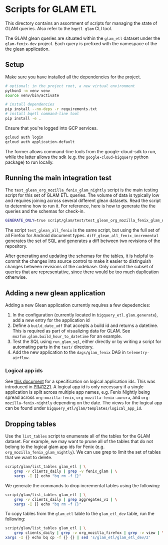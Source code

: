 # Scripts for GLAM ETL

This directory contains an assortment of scripts for managing the state of GLAM
queries. Also refer to the `bqetl glam` CLI tool.

The GLAM glean queries are situated within the `glam_etl` dataset under the
`glam-fenix-dev` project. Each query is prefixed with the namespace of the the
glean application.

## Setup

Make sure you have installed all the dependencies for the project.

```bash
# optional: in the project root, a new virtual environment
python3 -m venv venv
source venv/bin/activate

# install dependencies
pip install --no-deps -r requirements.txt
# install bqetl command-line tool
pip install -e .
```

Ensure that you're logged into GCP services.

```bash
gcloud auth login
gcloud auth application-default
```

The former allows command-line tools from the google-cloud-sdk to run, while the
latter allows the sdk (e.g. the `google-cloud-bigquery` python package) to
run locally.

## Running the main integration test

The `test_glean_org_mozilla_fenix_glam_nightly` script is the main testing
script for this set of GLAM ETL queries. The volume of data is typically low and
requires joining across several different glean datasets. Read the script to
determine how to run it. For reference, here is how to generate the the queries
and the schemas for check-in.

```bash
GENERATE_ONLY=true script/glam/test/test_glean_org_mozilla_fenix_glam_nightly
```

The script `test_glean_all_fenix` is the same script, but using the full set of
all Firefox for Android document types. `diff_glean_all_fenix_incremental`
generates the set of SQL and generates a diff between two revisions of the
repository.

After generating and updating the schemas for the tables, it is helpful to
commit the changes into source control to make it easier to distinguish changes
between revisions of the codebase. Only commit the subset of queries that are
representative, since there would be too much duplication otherwise.

## Adding a new glean application

Adding a new Glean application currently requires a few depedencies:

1. In the configuration (currently located in `bigquery_etl.glam.generate`), add
   a new entry for the application id
2. Define a `build_date_udf` that accepts a build id and returns a datetime.
   This is required as part of visualizing data for GLAM. See
   `mozfun.glam.build_hour_to_datetime` for an example.
3. Test the SQL using `run_glam_sql`, either directly or by writing a script for
   automating parts in the `test/` directory.
4. Add the new application to the `dags/glam_fenix` DAG in `telemetry-airflow`.

### Logical app ids

See [this
document](https://docs.google.com/document/d/1O_hDT8po5iEQcle62fN_eno4liVhZOhFXnKRBAoBaWk/edit#heading=h.vevycvlrjpzz)
for a specification on logical application ids. This was introduced in
[PR#1221](https://github.com/mozilla/bigquery-etl/pull/1221). A logical app id
is only necessary if a single application is split across multiple app names,
e.g. Fenix Nightly being spread across `org-mozilla-fenix`,
`org-mozilla-fenix-aurora`, and `org-mozilla-fenix-nightly` depending on the
date. The views for the logical app can be found under
`bigquery_etl/glam/templates/logical_app_id`.

## Dropping tables

Use the `list_tables` script to enumerate all of the tables for the GLAM
dataset. For example, we may want to prune all of the tables that do not belong
to the logical glam app ids for Fenix (e.g. `org_mozilla_fenix_glam_nightly`).
We can use grep to limit the set of tables that we want to delete.

```bash
script/glam/list_tables glam_etl | \
    grep -v clients_daily | grep -v fenix_glam | \
    xargs -I {} echo "bq rm -f {}"
```

We generate the commands to drop incremental tables using the following:

```bash
script/glam/list_tables glam_etl | \
    grep -v clients_daily | grep aggregates_v1 | \
    xargs -I {} echo "bq rm -f {}"
```

To copy tables from the `glam_etl` table to the `glam_etl_dev` table, run the
following:

```bash
script/glam/list_tables glam_etl | \
    grep clients_daily | grep -v org_mozilla_firefox | grep -v view | \
xargs -I {} echo bq cp -f {} {} | sed 's/glam_etl/glam_etl_dev/2'
```
